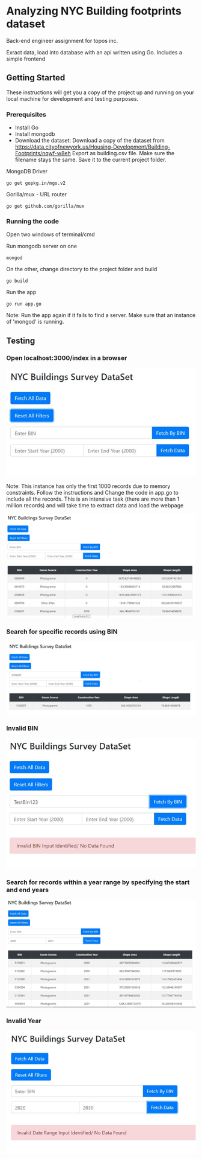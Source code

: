# Analyzing NYC Building footprints dataset

Back-end engineer assignment for topos inc.

Exract data, load into database with an api written using Go. Includes a simple frontend

## Getting Started

These instructions will get you a copy of the project up and running on your local machine for development and testing purposes.

### Prerequisites

- Install Go
- Install mongodb
- Download the dataset:
  Download a copy of the dataset from https://data.cityofnewyork.us/Housing-Development/Building-Footprints/nqwf-w8eh
  Export as building.csv file. Make sure the filename stays the same. Save it to the current project folder.

MongoDB Driver

```
go get gopkg.in/mgo.v2
```

Gorilla/mux - URL router

```
go get github.com/gorilla/mux
```

### Running the code

Open two windows of terminal/cmd

Run mongodb server on one

```
mongod
```

On the other, change directory to the project folder and build

```
go build
```

Run the app

```
go run app.go
```

Note: Run the app again if it fails to find a server. Make sure that an instance of 'mongod' is running.

## Testing

### Open localhost:3000/index in a browser

![](images/index.JPG)

Note: This instance has only the first 1000 records due to memory constraints. Follow the instructions and Change the code in app.go to include all the records. This is an intensive task (there are more than 1 million records) and will take time to extract data and load the webpage

![](images/fetchAll.JPG)

### Search for specific records using BIN

![](images/fetchbyBin.JPG)

### Invalid BIN

![](images/invalidBin.JPG)

### Search for records within a year range by specifying the start and end years

![](images/fetchbyYear.JPG)

### Invalid Year

![](images/invalidYear.JPG)
